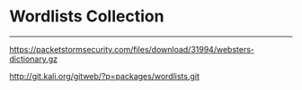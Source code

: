 # Wordlists Collection
----

https://packetstormsecurity.com/files/download/31994/websters-dictionary.gz

http://git.kali.org/gitweb/?p=packages/wordlists.git

